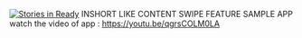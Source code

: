 [![Stories in Ready](https://badge.waffle.io/rizdroid/INSHORT_DEMO.png?label=ready&title=Ready)](https://waffle.io/rizdroid/INSHORT_DEMO)
INSHORT LIKE CONTENT SWIPE FEATURE SAMPLE APP 
watch the video of app :
https://youtu.be/qgrsCOLM0LA
